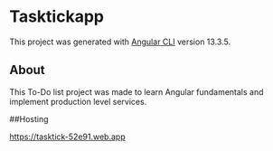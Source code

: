 # Tasktickapp

This project was generated with [Angular CLI](https://github.com/angular/angular-cli) version 13.3.5.

## About

This To-Do list project was made to learn Angular fundamentals and implement production level services.

##Hosting

https://tasktick-52e91.web.app
